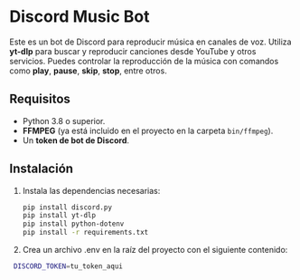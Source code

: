 # Discord Music Bot

Este es un bot de Discord para reproducir música en canales de voz. Utiliza **yt-dlp** para buscar y reproducir canciones desde YouTube y otros servicios. Puedes controlar la reproducción de la música con comandos como **play**, **pause**, **skip**, **stop**, entre otros.

## Requisitos

- Python 3.8 o superior.
- **FFMPEG** (ya está incluido en el proyecto en la carpeta `bin/ffmpeg`).
- Un **token de bot de Discord**.

## Instalación

1. Instala las dependencias necesarias:

   ```bash
   pip install discord.py
   pip install yt-dlp
   pip install python-dotenv
   pip install -r requirements.txt

2. Crea un archivo .env en la raíz del proyecto con el siguiente contenido:
  ```bash
   DISCORD_TOKEN=tu_token_aqui



